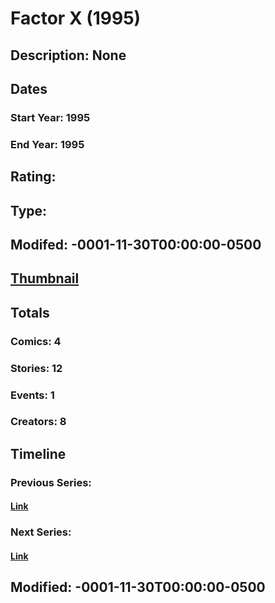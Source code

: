 # Factor X (1995)
## Description: None
## Dates
### Start Year: 1995
### End Year: 1995
## Rating: 
## Type: 
## Modifed: -0001-11-30T00:00:00-0500
## [Thumbnail](http://i.annihil.us/u/prod/marvel/i/mg/c/30/4c7d53d02fc5d.jpg)
## Totals
### Comics: 4
### Stories: 12
### Events: 1
### Creators: 8
## Timeline
### Previous Series: 
#### [Link]()
### Next Series: 
#### [Link]()
## Modified: -0001-11-30T00:00:00-0500
